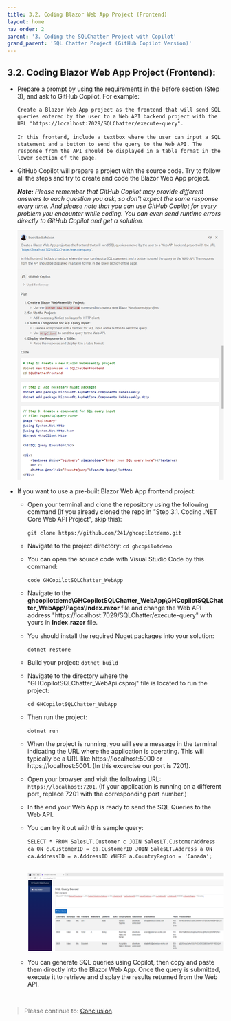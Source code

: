 ```yaml
---
title: 3.2. Coding Blazor Web App Project (Frontend)
layout: home
nav_order: 2
parent: '3. Coding the SQLChatter Project with Copilot'
grand_parent: 'SQL Chatter Project (GitHub Copilot Version)'
---
```


## 3.2. Coding Blazor Web App Project (Frontend):

* Prepare a prompt by using the requirements in the before section (Step 3), and ask to GitHub Copilot. For example:

    ```
   Create a Blazor Web App project as the frontend that will send SQL queries entered by the user to a Web API backend project with the URL "https://localhost:7029/SQLChatter/execute-query". 
   
   In this frontend, include a textbox where the user can input a SQL statement and a button to send the query to the Web API. The response from the API should be displayed in a table format in the lower section of the page.
    ```

* GitHub Copilot will prepare a project with the source code. Try to follow all the steps and try to create and code the Blazor Web App project.

   _**Note:** Please remember that GitHub Copilot may provide different answers to each question you ask, so don't expect the same response every time. And please note that you can use GitHub Copilot for every problem you encounter while coding. You can even send runtime errors directly to GitHub Copilot and get a solution._
   
   ![Frontend](./CopilotImages/Frontend.png)

* If you want to use a pre-built Blazor Web App frontend project:

  * Open your terminal and clone the repository using the following command (If you already cloned the repo in "Step 3.1. Coding .NET Core Web API Project", skip this):

    ```git clone https://github.com/241/ghcopilotdemo.git```

  * Navigate to the project directory: ```cd ghcopilotdemo```

  * You can open the source code with Visual Studio Code by this command: 
  
    ```code GHCopilotSQLChatter_WebApp```

   * Navigate to the **ghcopilotdemo\GHCopilotSQLChatter_WebApp\GHCopilotSQLChatter_WebApp\Pages\Index.razor** file and change the Web API address "https://localhost:7029/SQLChatter/execute-query" with yours in **Index.razor** file.

   * You should install the required Nuget packages into your solution:

     ```dotnet restore```

   * Build your project: ```dotnet build```
      
   * Navigate to the directory where the "GHCopilotSQLChatter_WebApi.csproj" file is located to run the project:

     ```cd GHCopilotSQLChatter_WebApp```
   * Then run the project:

     ```dotnet run```

   * When the project is running, you will see a message in the terminal indicating the URL where the application is operating. This will typically be a URL like https://localhost:5000 or https://localhost:5001. (In this excercise our port is 7201).

   * Open your browser and visit the following URL: ```https://localhost:7201```.
      (If your application is running on a different port, replace 7201 with the corresponding port number.)

   * In the end your Web App is ready to send the SQL Queries to the Web API.
      
   * You can try it out with this sample query: 
   
      ```SELECT * FROM SalesLT.Customer c JOIN SalesLT.CustomerAddress ca ON c.CustomerID = ca.CustomerID JOIN SalesLT.Address a ON ca.AddressID = a.AddressID WHERE a.CountryRegion = 'Canada';```

      &nbsp;
      ![WebApp](./CopilotImages/WebApp.png)

   * You can generate SQL queries using Copilot, then copy and paste them directly into the Blazor Web App. Once the query is submitted, execute it to retrieve and display the results returned from the Web API.

   &nbsp;
> Please continue to: [Conclusion](https://241.github.io/ghcopilotdemo/SQLChatter_GitHubCopilot/0104_Conclusion.html).